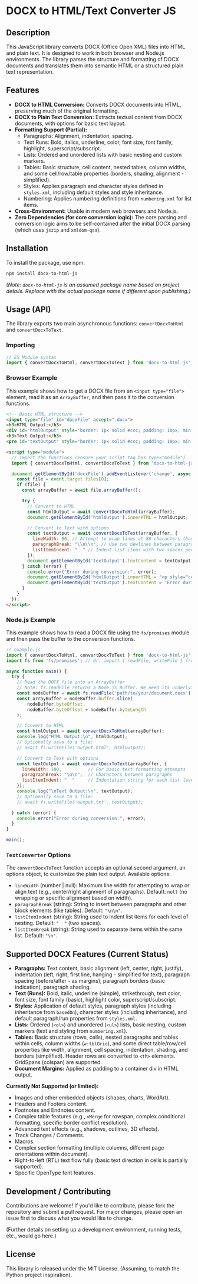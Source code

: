 # DOCX to HTML/Text Converter JS

## Description

This JavaScript library converts DOCX (Office Open XML) files into HTML and plain text. It is designed to work in both browser and Node.js environments. The library parses the structure and formatting of DOCX documents and translates them into semantic HTML or a structured plain text representation.

## Features

*   **DOCX to HTML Conversion:** Converts DOCX documents into HTML, preserving much of the original formatting.
*   **DOCX to Plain Text Conversion:** Extracts textual content from DOCX documents, with options for basic text layout.
*   **Formatting Support (Partial):**
    *   Paragraphs: Alignment, indentation, spacing.
    *   Text Runs: Bold, italics, underline, color, font size, font family, highlight, superscript/subscript.
    *   Lists: Ordered and unordered lists with basic nesting and custom markers.
    *   Tables: Basic structure, cell content, nested tables, column widths, and some cell/row/table properties (borders, shading, alignment - simplified).
    *   Styles: Applies paragraph and character styles defined in `styles.xml`, including default styles and style inheritance.
    *   Numbering: Applies numbering definitions from `numbering.xml` for list items.
*   **Cross-Environment:** Usable in modern web browsers and Node.js.
*   **Zero Dependencies (for core conversion logic):** The core parsing and conversion logic aims to be self-contained after the initial DOCX parsing (which uses `jszip` and `xmldom-qsa`).

## Installation

To install the package, use npm:

```bash
npm install docx-to-html-js
```
*(Note: `docx-to-html-js` is an assumed package name based on project details. Replace with the actual package name if different upon publishing.)*

## Usage (API)

The library exports two main asynchronous functions: `convertDocxToHtml` and `convertDocxToText`.

### Importing

```javascript
// ES Module syntax
import { convertDocxToHtml, convertDocxToText } from 'docx-to-html-js';
```

### Browser Example

This example shows how to get a DOCX file from an `<input type="file">` element, read it as an `ArrayBuffer`, and then pass it to the conversion functions.

```html
<!-- Basic HTML structure -->
<input type="file" id="docxFile" accept=".docx">
<h3>HTML Output:</h3>
<div id="htmlOutput" style="border: 1px solid #ccc; padding: 10px; min-height: 100px;"></div>
<h3>Text Output:</h3>
<pre id="textOutput" style="border: 1px solid #ccc; padding: 10px; min-height: 100px; white-space: pre-wrap;"></pre>

<script type="module">
  // Import the functions (ensure your script tag has type="module")
  import { convertDocxToHtml, convertDocxToText } from 'docx-to-html-js'; // Adjust path if serving locally

  document.getElementById('docxFile').addEventListener('change', async (event) => {
    const file = event.target.files[0];
    if (file) {
      const arrayBuffer = await file.arrayBuffer();

      try {
        // Convert to HTML
        const htmlOutput = await convertDocxToHtml(arrayBuffer);
        document.getElementById('htmlOutput').innerHTML = htmlOutput;

        // Convert to Text with options
        const textOutput = await convertDocxToText(arrayBuffer, { 
          lineWidth: 80, // Attempt to wrap lines at 80 characters (basic centering/right align)
          paragraphBreak: "\\n\\n", // Use two newlines between paragraphs
          listItemIndent: "  " // Indent list items with two spaces per level
        });
        document.getElementById('textOutput').textContent = textOutput;
      } catch (error) {
        console.error("Error during conversion:", error);
        document.getElementById('htmlOutput').innerHTML = '<p style="color:red;">Error during HTML conversion.</p>';
        document.getElementById('textOutput').textContent = 'Error during text conversion.';
      }
    }
  });
</script>
```

### Node.js Example

This example shows how to read a DOCX file using the `fs/promises` module and then pass the buffer to the conversion functions.

```javascript
// example.js
import { convertDocxToHtml, convertDocxToText } from 'docx-to-html-js';
import fs from 'fs/promises'; // Or: import { readFile, writeFile } from 'fs/promises';

async function main() {
  try {
    // Read the DOCX file into an ArrayBuffer
    // Note: fs.readFile returns a Node.js Buffer. We need its underlying ArrayBuffer.
    const nodeBuffer = await fs.readFile('path/to/your/document.docx');
    const arrayBuffer = nodeBuffer.buffer.slice(
        nodeBuffer.byteOffset,
        nodeBuffer.byteOffset + nodeBuffer.byteLength
    );

    // Convert to HTML
    const htmlOutput = await convertDocxToHtml(arrayBuffer);
    console.log("HTML Output:\n", htmlOutput);
    // Optionally save to a file:
    // await fs.writeFile('output.html', htmlOutput);

    // Convert to Text with options
    const textOutput = await convertDocxToText(arrayBuffer, {
      lineWidth: 100,          // For basic text formatting attempts
      paragraphBreak: "\n\n",  // Characters between paragraphs
      listItemIndent: "  "     // Indentation string for each list level
    });
    console.log("\nText Output:\n", textOutput);
    // Optionally save to a file:
    // await fs.writeFile('output.txt', textOutput);

  } catch (error) {
    console.error("Error during conversion:", error);
  }
}

main();
```

### `TextConverter` Options

The `convertDocxToText` function accepts an optional second argument, an options object, to customize the plain text output. Available options:

*   `lineWidth` (number | null): Maximum line width for attempting to wrap or align text (e.g., center/right alignment of paragraphs). Default: `null` (no wrapping or specific alignment based on width).
*   `paragraphBreak` (string): String to insert between paragraphs and other block elements (like tables). Default: `"\n\n"`.
*   `listItemIndent` (string): String used to indent list items for each level of nesting. Default: `"  "` (two spaces).
*   `listItemBreak` (string): String used to separate items within the same list. Default: `"\n"`.


## Supported DOCX Features (Current Status)

*   **Paragraphs:** Text content, basic alignment (left, center, right, justify), indentation (left, right, first line, hanging - simplified for text), paragraph spacing (before/after - as margins), paragraph borders (basic indication), paragraph shading.
*   **Text (Runs):** Bold, italic, underline (simple), strikethrough, text color, font size, font family (basic), highlight color, superscript/subscript.
*   **Styles:** Application of default styles, paragraph styles (including inheritance from `basedOn`), character styles (including inheritance), and default paragraph/run properties from `styles.xml`.
*   **Lists:** Ordered (`<ol>`) and unordered (`<ul>`) lists, basic nesting, custom markers (text and styling from `numbering.xml`).
*   **Tables:** Basic structure (rows, cells), nested paragraphs and tables within cells, column widths (`w:tblGrid`), and some direct table/row/cell properties like width, alignment, cell spacing, indentation, shading, and borders (simplified). Header rows are converted to `<th>` elements. GridSpans (colspan) are supported.
*   **Document Margins:** Applied as padding to a container div in HTML output.

**Currently Not Supported (or limited):**
*   Images and other embedded objects (shapes, charts, WordArt).
*   Headers and Footers content.
*   Footnotes and Endnotes content.
*   Complex table features (e.g., `vMerge` for rowspan, complex conditional formatting, specific border conflict resolution).
*   Advanced text effects (e.g., shadows, outlines, 3D effects).
*   Track Changes / Comments.
*   Macros.
*   Complex section formatting (multiple columns, different page orientations within document).
*   Right-to-left (RTL) text flow fully (basic text direction in cells is partially supported).
*   Specific OpenType font features.

## Development / Contributing

Contributions are welcome! If you'd like to contribute, please fork the repository and submit a pull request. For major changes, please open an issue first to discuss what you would like to change.

(Further details on setting up a development environment, running tests, etc., would go here.)

## License

This library is released under the MIT License. (Assuming, to match the Python project inspiration).
